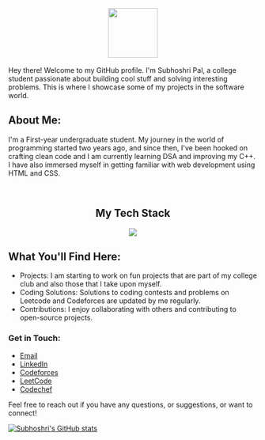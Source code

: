 <div id="header" align="center">
  <img src="https://i.giphy.com/media/v1.Y2lkPTc5MGI3NjExcnBqZm9zZjU3ZjQ3ZnFhNzQ3dXQyNnd6NHR5MnVsc2FndW5wbjVuZiZlcD12MV9pbnRlcm5hbF9naWZfYnlfaWQmY3Q9cw/WIQ0N0OUvei1OW1h9Z/giphy.gif" width="100"/>
</div>
<br>
Hey there! Welcome to my GitHub profile. I'm Subhoshri Pal, a college student passionate about building cool stuff and solving interesting problems. This is where I showcase some of my projects in the software world.

## About Me:

I'm a First-year undergraduate student. My journey in the world of programming started two years ago, and since then, I've been hooked on crafting clean code and I am currently learning DSA and improving my C++. I have also immersed myself in getting familiar with web development using HTML and CSS. 

<br>
<h2 align="center"> My Tech Stack </h2>
<p align="center">
  <a href="https://skillicons.dev">
    <img src="https://skillicons.dev/icons?i=c,cpp,py,html,css" />
  </a>
</p>

## What You'll Find Here:

- Projects: I am starting to work on fun projects that are part of my college club and also those that I take upon myself.
- Coding Solutions: Solutions to coding contests and problems on Leetcode and Codeforces are updated by me regularly.
- Contributions: I enjoy collaborating with others and contributing to open-source projects.

### Get in Touch:

<!-- <div id="badges">
  <img src="https://img.shields.io/badge/C++-blue?style=for-the-badge&logo=cpp&logoColor=white" alt="C++ Badge"/>
  <img src="https://img.shields.io/badge/Python-red?style=for-the-badge&logo=python&logoColor=white" alt="Python Badge"/>
  <img src="https://img.shields.io/badge/Machine Learning-purple?style=for-the-badge" alt="Machine Learning Badge"/>
</div> --->

- [Email](subhoshripal@gmail.com)
- [LinkedIn](https://www.linkedin.com/in/subhoshri-pal2005/)
- [Codeforces](https://codeforces.com/profile/Subhoshripal)
- [LeetCode](https://leetcode.com/u/Cordelia720/)
- [Codechef](https://www.codechef.com/users/subhoshripal)

Feel free to reach out if you have any questions, or suggestions, or want to connect!


[![Subhoshri's GitHub stats](https://github-readme-stats.vercel.app/api?username=Subhoshri&show_icons=true&theme=radical&rank_icon=github)](https://github.com/Subhoshri/github-readme-stats)

<!---
Subhoshri/Subhoshri is a ✨ special ✨ repository because its `README.md` (this file) appears on your GitHub profile.
You can click the Preview link to take a look at your changes.
--->

